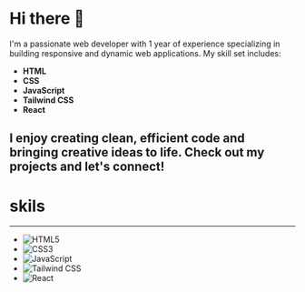 # Hi there 👋

I'm a passionate web developer with 1 year of experience specializing in building responsive and dynamic web applications. My skill set includes:

- **HTML**
- **CSS**
- **JavaScript**
- **Tailwind CSS**
- **React**

I enjoy creating clean, efficient code and bringing creative ideas to life. Check out my projects and let's connect!
---
# skils
---
- ![HTML5](https://img.shields.io/badge/-HTML5-E34F26?logo=html5&logoColor=fff)
- ![CSS3](https://img.shields.io/badge/-CSS3-1572B6?logo=css3&logoColor=fff)
- ![JavaScript](https://img.shields.io/badge/-JavaScript-F7DF1E?logo=javascript&logoColor=000)
- ![Tailwind CSS](https://img.shields.io/badge/-Tailwind%20CSS-38B2AC?logo=tailwind-css&logoColor=fff)
- ![React](https://img.shields.io/badge/-React-61DAFB?logo=react&logoColor=000)
